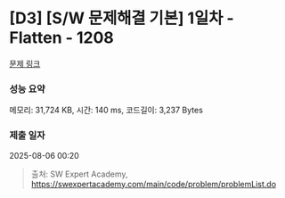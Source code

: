 # [D3] [S/W 문제해결 기본] 1일차 - Flatten - 1208 

[문제 링크](https://swexpertacademy.com/main/code/problem/problemDetail.do?contestProbId=AV139KOaABgCFAYh) 

### 성능 요약

메모리: 31,724 KB, 시간: 140 ms, 코드길이: 3,237 Bytes

### 제출 일자

2025-08-06 00:20



> 출처: SW Expert Academy, https://swexpertacademy.com/main/code/problem/problemList.do